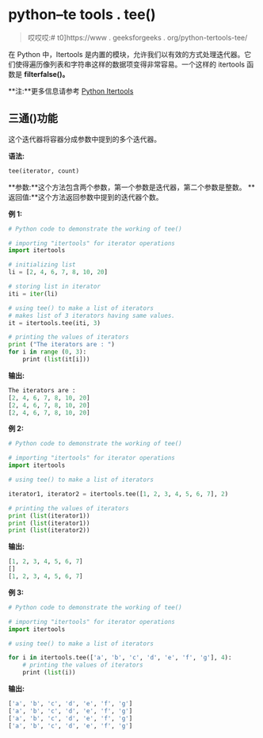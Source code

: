 # python–te tools . tee()

> 哎哎哎:# t0]https://www . geeksforgeeks . org/python-tertools-tee/

在 Python 中，Itertools 是内置的模块，允许我们以有效的方式处理迭代器。它们使得遍历像列表和字符串这样的数据项变得非常容易。一个这样的 itertools 函数是 **filterfalse()。**

**注:**更多信息请参考 [Python Itertools](https://www.geeksforgeeks.org/python-itertools/)

## 三通()功能

这个迭代器将容器分成参数中提到的多个迭代器。

**语法:**

```py
tee(iterator, count)
```

**参数:**这个方法包含两个参数，第一个参数是迭代器，第二个参数是整数。
**返回值:**这个方法返回参数中提到的迭代器个数。

**例 1:**

```py
# Python code to demonstrate the working of tee() 

# importing "itertools" for iterator operations 
import itertools 

# initializing list  
li = [2, 4, 6, 7, 8, 10, 20] 

# storing list in iterator 
iti = iter(li) 

# using tee() to make a list of iterators 
# makes list of 3 iterators having same values. 
it = itertools.tee(iti, 3) 

# printing the values of iterators 
print ("The iterators are : ") 
for i in range (0, 3): 
    print (list(it[i])) 
```

**输出:**

```py
The iterators are : 
[2, 4, 6, 7, 8, 10, 20]
[2, 4, 6, 7, 8, 10, 20]
[2, 4, 6, 7, 8, 10, 20]

```

**例 2:**

```py
# Python code to demonstrate the working of tee() 

# importing "itertools" for iterator operations 
import itertools

# using tee() to make a list of iterators 

iterator1, iterator2 = itertools.tee([1, 2, 3, 4, 5, 6, 7], 2)

# printing the values of iterators 
print (list(iterator1)) 
print (list(iterator1)) 
print (list(iterator2)) 
```

**输出:**

```py
[1, 2, 3, 4, 5, 6, 7]
[]
[1, 2, 3, 4, 5, 6, 7]

```

**例 3:**

```py
# Python code to demonstrate the working of tee() 

# importing "itertools" for iterator operations 
import itertools

# using tee() to make a list of iterators 

for i in itertools.tee(['a', 'b', 'c', 'd', 'e', 'f', 'g'], 4):
    # printing the values of iterators 
    print (list(i))
```

**输出:**

```py
['a', 'b', 'c', 'd', 'e', 'f', 'g']
['a', 'b', 'c', 'd', 'e', 'f', 'g']
['a', 'b', 'c', 'd', 'e', 'f', 'g']
['a', 'b', 'c', 'd', 'e', 'f', 'g']

```